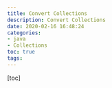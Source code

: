 ```yaml
---
title: Convert Collections
description: Convert Collections
date: 2020-02-16 16:48:24
categories:
- java
- Collections
toc: true
tags:
---
```


[toc]

